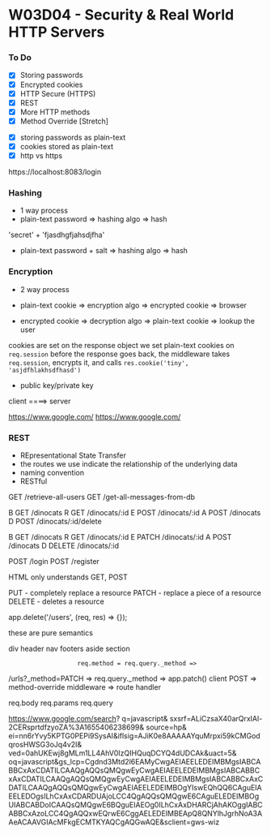 # W03D04 - Security & Real World HTTP Servers

### To Do
- [x] Storing passwords
- [x] Encrypted cookies
- [x] HTTP Secure (HTTPS)
- [x] REST
- [x] More HTTP methods
- [x] Method Override [Stretch]

* [x] storing passwords as plain-text
* [x] cookies stored as plain-text
* [x] http vs https

https://localhost:8083/login

### Hashing
* 1 way process
* plain-text password => hashing algo => hash

'secret' + 'fjasdhgfjahsdjfha'

* plain-text password + salt => hashing algo => hash

### Encryption
* 2 way process

* plain-text cookie => encryption algo => encrypted cookie => browser
* encrypted cookie => decryption algo => plain-text cookie => lookup the user

cookies are set on the response object
we set plain-text cookies on `req.session`
before the response goes back, the middleware takes `req.session`, encrypts it, and calls `res.cookie('tiny', 'asjdfhlakhsdfhasd')`

* public key/private key

client ====> server

https://www.google.com/
https://www.google.com/

### REST
* REpresentational State Transfer
* the routes we use indicate the relationship of the underlying data
* naming convention
* RESTful

GET /retrieve-all-users
GET /get-all-messages-from-db

B GET   /dinocats
R GET   /dinocats/:id
E POST  /dinocats/:id
A POST  /dinocats
D POST  /dinocats/:id/delete

B GET     /dinocats
R GET     /dinocats/:id
E PATCH   /dinocats/:id
A POST    /dinocats
D DELETE  /dinocats/:id

POST /login
POST /register


HTML only understands GET, POST

PUT - completely replace a resource
PATCH - replace a piece of a resource
DELETE - deletes a resource

app.delete('/users', (req, res) => {});

these are pure semantics

div
header
nav
footers
aside
section

                       req.method = req.query._method =>
/urls?_method=PATCH => req.query._method              => app.patch()
client POST         => method-override middleware     => route handler

req.body
req.params
req.query


https://www.google.com/search?
q=javascript&
sxsrf=ALiCzsaX40arQrxIAl-2CERsprtdfzyoZA%3A1655406238699&
source=hp&
ei=nn6rYvy5KPTG0PEPi9SysAI&iflsig=AJiK0e8AAAAAYquMrpxi59kCMGodqrosHWSG3oJq4v2I&
ved=0ahUKEwj8gMLm1LL4AhV0IzQIHQuqDCYQ4dUDCAk&uact=5&
oq=javascript&gs_lcp=Cgdnd3Mtd2l6EAMyCwgAEIAEELEDEIMBMgsIABCABBCxAxCDATILCAAQgAQQsQMQgwEyCwgAEIAEELEDEIMBMgsIABCABBCxAxCDATILCAAQgAQQsQMQgwEyCwgAEIAEELEDEIMBMgsIABCABBCxAxCDATILCAAQgAQQsQMQgwEyCwgAEIAEELEDEIMBOgYIswEQhQQ6CAguEIAEELEDOgsILhCxAxCDARDUAjoLCC4QgAQQsQMQgwE6CAguELEDEIMBOgUIABCABDoICAAQsQMQgwE6BQguEIAEOg0ILhCxAxDHARCjAhAKOggIABCABBCxAzoLCC4QgAQQxwEQrwE6CggAELEDEIMBEApQ8QNYlhJgrhNoA3AAeACAAVGIAcMFkgECMTKYAQCgAQGwAQE&sclient=gws-wiz